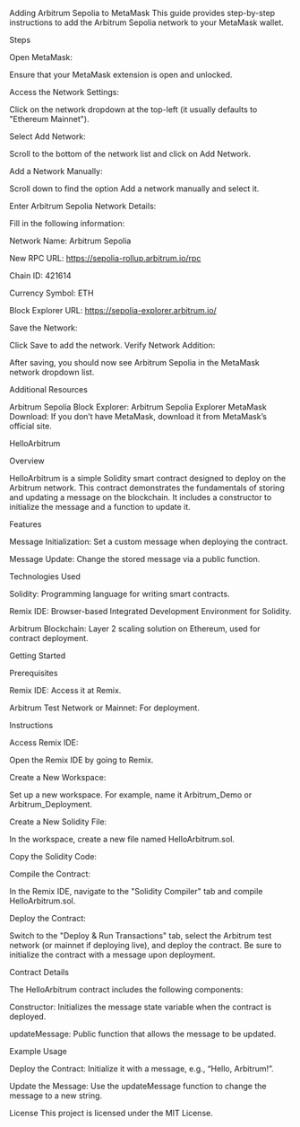 Adding Arbitrum Sepolia to MetaMask
This guide provides step-by-step instructions to add the Arbitrum Sepolia network to your MetaMask wallet.

Steps

Open MetaMask:

Ensure that your MetaMask extension is open and unlocked.

Access the Network Settings:

Click on the network dropdown at the top-left (it usually defaults to "Ethereum Mainnet").

Select Add Network:

Scroll to the bottom of the network list and click on Add Network.

Add a Network Manually:

Scroll down to find the option Add a network manually and select it.

Enter Arbitrum Sepolia Network Details:

Fill in the following information:

Network Name: Arbitrum Sepolia

New RPC URL: https://sepolia-rollup.arbitrum.io/rpc

Chain ID: 421614

Currency Symbol: ETH

Block Explorer URL: https://sepolia-explorer.arbitrum.io/

Save the Network:

Click Save to add the network.
Verify Network Addition:

After saving, you should now see Arbitrum Sepolia in the MetaMask network dropdown list.

Additional Resources

Arbitrum Sepolia Block Explorer: Arbitrum Sepolia Explorer
MetaMask Download: If you don’t have MetaMask, download it from MetaMask’s official site.


HelloArbitrum

Overview

HelloArbitrum is a simple Solidity smart contract designed to deploy on the Arbitrum network. This contract demonstrates the fundamentals of storing and updating a message on the blockchain. It includes a constructor to initialize the message and a function to update it.

Features

Message Initialization: Set a custom message when deploying the contract.

Message Update: Change the stored message via a public function.

Technologies Used

Solidity: Programming language for writing smart contracts.

Remix IDE: Browser-based Integrated Development Environment for Solidity.

Arbitrum Blockchain: Layer 2 scaling solution on Ethereum, used for contract deployment.

Getting Started

Prerequisites

Remix IDE: Access it at Remix.

Arbitrum Test Network or Mainnet: For deployment.

Instructions

Access Remix IDE:

Open the Remix IDE by going to Remix.

Create a New Workspace:

Set up a new workspace. For example, name it Arbitrum_Demo or Arbitrum_Deployment.

Create a New Solidity File:

In the workspace, create a new file named HelloArbitrum.sol.

Copy the Solidity Code:

Compile the Contract:

In the Remix IDE, navigate to the "Solidity Compiler" tab and compile HelloArbitrum.sol.

Deploy the Contract:

Switch to the "Deploy & Run Transactions" tab, select the Arbitrum test network (or mainnet if deploying live), and deploy the contract.
Be sure to initialize the contract with a message upon deployment.

Contract Details

The HelloArbitrum contract includes the following components:

Constructor: Initializes the message state variable when the contract is deployed.

updateMessage: Public function that allows the message to be updated.

Example Usage

Deploy the Contract: Initialize it with a message, e.g., “Hello, Arbitrum!”.

Update the Message: Use the updateMessage function to change the message to a new string.

License
This project is licensed under the MIT License.
